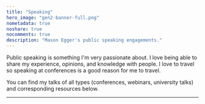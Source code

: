 ```yaml
---
title: "Speaking"
hero_image: "gen2-banner-full.png"
nometadata: true
noshare: true
nocomments: true
description: "Mason Egger's public speaking engagements."
---
```


Public speaking is something I'm very passionate about. I love being able to
share my experience, opinions, and knowledge with people. I love to travel
so speaking at conferences is a good reason for me to travel.

You can find my talks of all types (conferences, webinars, university talks)
and corresponding resources below.

---
